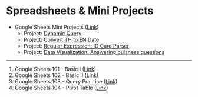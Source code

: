 # Spreadsheets & Mini Projects
- Google Sheets Mini Projects ([Link](https://docs.google.com/spreadsheets/d/12riVl6HHWuUHWrOX4BK02E98nQaAMyDPlEA8nYyVbts/edit?gid=0#gid=0))
  - Project: [Dynamic Query](https://docs.google.com/spreadsheets/d/12riVl6HHWuUHWrOX4BK02E98nQaAMyDPlEA8nYyVbts/edit?gid=1981431105#gid=1981431105)
  - Project: [Convert TH to EN Date](https://docs.google.com/spreadsheets/d/12riVl6HHWuUHWrOX4BK02E98nQaAMyDPlEA8nYyVbts/edit?gid=1656509133#gid=1656509133)
  - Project: [Regular Expression: ID Card Parser](https://docs.google.com/spreadsheets/d/12riVl6HHWuUHWrOX4BK02E98nQaAMyDPlEA8nYyVbts/edit?gid=2014543270#gid=2014543270)
  - Project: [Data Visualization: Answering buisness questions](https://docs.google.com/spreadsheets/d/1Am2Y0qQVytCWT2tSaC9MgTkJVk6numCNC-25SS6mG8I/edit?usp=sharing)
---
1. Google Sheets 101 - Basic I ([Link](https://docs.google.com/spreadsheets/d/1mrfCCfv_TPcHcls4h99duZWCh_tw-4AmP8nXy4TEor4/edit?gid=1110784364#gid=1110784364))
2. Google Sheets 102 - Basic II ([Link](https://docs.google.com/spreadsheets/d/1uFFQ94QMpyE6dEPYtTzlNCmsL3m2eNxQODNQtiCzvIE/edit?gid=0#gid=0))
3. Google Sheets 103 - Query Practice ([Link](https://docs.google.com/spreadsheets/d/1iLzU70H1jSirdxakXLvu8r1K5kjCrhDoseMwpVPSwjQ/edit?gid=0#gid=0))
4. Google Sheets 104 - Pivot Table ([Link](https://docs.google.com/spreadsheets/d/1fMdnrkqZpsZDrv-v-uNmDAvBowDm13SkYPeRNfF8s5g/edit?gid=0#gid=0))

